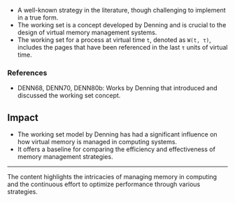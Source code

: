
- A well-known strategy in the literature, though challenging to implement in a true form.
- The working set is a concept developed by Denning and is crucial to the design of virtual memory management systems.
- The working set for a process at virtual time `t`, denoted as `W(t, τ)`, includes the pages that have been referenced in the last `τ` units of virtual time.

### References

- DENN68, DENN70, DENN80b: Works by Denning that introduced and discussed the working set concept.

## Impact

- The working set model by Denning has had a significant influence on how virtual memory is managed in computing systems.
- It offers a baseline for comparing the efficiency and effectiveness of memory management strategies.

---

The content highlights the intricacies of managing memory in computing and the continuous effort to optimize performance through various strategies.
